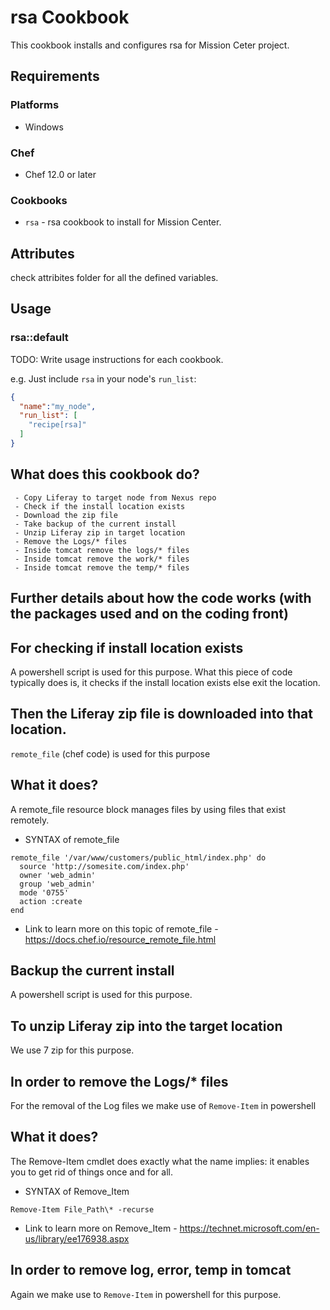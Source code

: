 # rsa Cookbook

This cookbook installs and configures rsa for Mission Ceter project.


## Requirements


### Platforms

- Windows

### Chef

- Chef 12.0 or later

### Cookbooks

- `rsa` - rsa cookbook to install for Mission Center.

## Attributes

check attribites folder for all the defined variables.



## Usage

### rsa::default

TODO: Write usage instructions for each cookbook.

e.g.
Just include `rsa` in your node's `run_list`:

```json
{
  "name":"my_node",
  "run_list": [
    "recipe[rsa]"
  ]
}
```

## What does this cookbook do?

```
 - Copy Liferay to target node from Nexus repo 
 - Check if the install location exists
 - Download the zip file
 - Take backup of the current install
 - Unzip Liferay zip in target location
 - Remove the Logs/* files
 - Inside tomcat remove the logs/* files
 - Inside tomcat remove the work/* files
 - Inside tomcat remove the temp/* files
```

## Further details about how the code works (with the packages used and on the coding front)

## For checking if install location exists
 A powershell script is used for this purpose. What this piece of code typically does is, it checks if the install location exists else exit the location.
 
## Then the Liferay zip file is downloaded into that location.
 `remote_file` (chef code) is used for this purpose

## What it does?
 A remote_file resource block manages files by using files that exist remotely.

- SYNTAX of remote_file
```
remote_file '/var/www/customers/public_html/index.php' do
  source 'http://somesite.com/index.php'
  owner 'web_admin'
  group 'web_admin'
  mode '0755'
  action :create
end
```
- Link to learn more on this topic of remote_file - https://docs.chef.io/resource_remote_file.html

## Backup the current install
 A powershell script is used for this purpose.
 
## To unzip Liferay zip into the target location
 We use 7 zip for this purpose.

## In order to remove the Logs/* files
 For the removal of the Log files we make use of `Remove-Item` in powershell

## What it does?
 The Remove-Item cmdlet does exactly what the name implies: it enables you to get rid of things once and for all.

- SYNTAX of Remove_Item
```
Remove-Item File_Path\* -recurse
```
- Link to learn more on Remove_Item - https://technet.microsoft.com/en-us/library/ee176938.aspx

## In order to remove log, error, temp in tomcat
 Again we make use to `Remove-Item` in powershell for this purpose.
